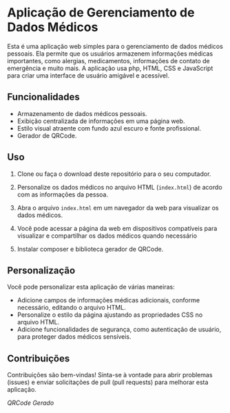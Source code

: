 # Aplicação de Gerenciamento de Dados Médicos

Esta é uma aplicação web simples para o gerenciamento de dados médicos pessoais. Ela permite que os usuários armazenem informações médicas importantes, como alergias, medicamentos, informações de contato de emergência e muito mais. A aplicação usa php, HTML, CSS e JavaScript para criar uma interface de usuário amigável e acessível.

## Funcionalidades

- Armazenamento de dados médicos pessoais.
- Exibição centralizada de informações em uma página web.
- Estilo visual atraente com fundo azul escuro e fonte profissional.
- Gerador de QRCode.

## Uso

1. Clone ou faça o download deste repositório para o seu computador.

2. Personalize os dados médicos no arquivo HTML (`index.html`) de acordo com as informações da pessoa.

3. Abra o arquivo `index.html` em um navegador da web para visualizar os dados médicos.

4. Você pode acessar a página da web em dispositivos compatíveis para visualizar e compartilhar os dados médicos quando necessário

5. Instalar composer e biblioteca gerador de QRCode.

## Personalização

Você pode personalizar esta aplicação de várias maneiras:

- Adicione campos de informações médicas adicionais, conforme necessário, editando o arquivo HTML.
- Personalize o estilo da página ajustando as propriedades CSS no arquivo HTML.
- Adicione funcionalidades de segurança, como autenticação de usuário, para proteger dados médicos sensíveis.

## Contribuições

Contribuições são bem-vindas! Sinta-se à vontade para abrir problemas (issues) e enviar solicitações de pull (pull requests) para melhorar esta aplicação.


*QRCode Gerado*



